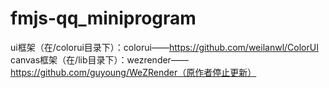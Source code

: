 # fmjs-qq_miniprogram
ui框架（在/colorui目录下）：colorui——https://github.com/weilanwl/ColorUI
canvas框架（在/lib目录下）：wezrender——https://github.com/guyoung/WeZRender（原作者停止更新）
